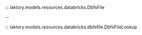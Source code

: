 ::: laktory.models.resources.databricks.DbfsFile

--

::: laktory.models.resources.databricks.dbfsfile.DbfsFileLookup